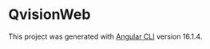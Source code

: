 # QvisionWeb

This project was generated with [Angular CLI](https://github.com/angular/angular-cli) version 16.1.4.
